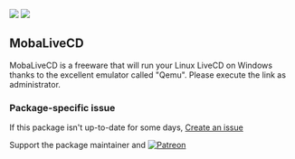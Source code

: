 [![](https://img.shields.io/chocolatey/v/mobalivecd?color=green&label=mobalivecd)](https://chocolatey.org/packages/mobalivecd) [![](https://img.shields.io/chocolatey/dt/mobalivecd)](https://chocolatey.org/packages/mobalivecd)

## MobaLiveCD
MobaLiveCD is a freeware that will run your Linux LiveCD on Windows thanks to the excellent emulator
called "Qemu". Please execute the link as administrator.

### Package-specific issue
If this package isn't up-to-date for some days, [Create an issue](https://github.com/tunisiano187/Chocolatey-packages/issues/new/choose)

Support the package maintainer and [![Patreon](https://cdn.jsdelivr.net/gh/tunisiano187/Chocolatey-packages@d15c4e19c709e7148588d4523ffc6dd3cd3c7e5e/icons/patreon.png)](https://www.patreon.com/tunisiano)
